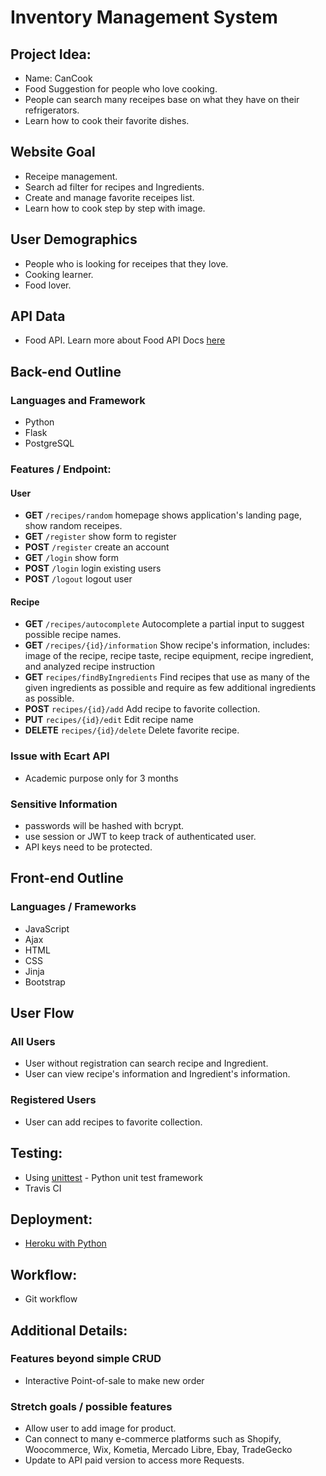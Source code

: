 # Inventory Management System

## Project Idea:
- Name: CanCook
- Food Suggestion for people who love cooking.
- People can search many receipes base on what they have on their refrigerators.
- Learn how to cook their favorite dishes.

## Website Goal
- Receipe management.
- Search ad filter for recipes and Ingredients.
- Create and manage favorite receipes list.
- Learn how to cook step by step with image.

## User Demographics
- People who is looking for receipes that they love.
- Cooking learner.
- Food lover.

## API Data
- Food API. Learn more about Food API Docs [here](https://spoonacular.com/food-api/docs)

## Back-end Outline

### Languages and Framework
- Python
- Flask
- PostgreSQL

### Features / Endpoint:

#### User
- **GET** `/recipes/random` homepage shows application's landing page, show random receipes.
- **GET** `/register` show form to register 
- **POST** `/register` create an account
- **GET** `/login` show form 
- **POST** `/login` login existing users
- **POST** `/logout` logout user

#### Recipe
- **GET** `/recipes/autocomplete` Autocomplete a partial input to suggest possible recipe names.
- **GET** `/recipes/{id}/information` Show recipe's information, includes: image of the recipe, recipe taste, recipe equipment, recipe ingredient, and analyzed recipe instruction
- **GET** `recipes/findByIngredients` Find recipes that use as many of the given ingredients as possible and require as few additional ingredients as possible.
- **POST** `recipes/{id}/add` Add recipe to favorite collection.
- **PUT** `recipes/{id}/edit` Edit recipe name
- **DELETE** `recipes/{id}/delete` Delete favorite recipe.

### Issue with Ecart API
- Academic purpose only for 3 months

### Sensitive Information
- passwords will be hashed with bcrypt.
- use session or JWT to keep track of authenticated user.
- API keys need to be protected.

## Front-end Outline

### Languages / Frameworks
- JavaScript
- Ajax
- HTML
- CSS
- Jinja
- Bootstrap

## User Flow

### All Users
- User without registration can search recipe and Ingredient.
- User can view recipe's information and Ingredient's information.

### Registered Users
- User can add recipes to favorite collection.


## Testing:
- Using [unittest](https://docs.python.org/3/library/unittest.html) - Python unit test framework
- Travis CI 

## Deployment:
- [Heroku with Python](https://devcenter.heroku.com/articles/getting-started-with-python)

## Workflow:
- Git workflow

## Additional Details:

### Features beyond simple CRUD
- Interactive Point-of-sale to make new order

### Stretch goals / possible features
- Allow user to add image for product.
- Can connect to many e-commerce platforms such as Shopify, Woocommerce, Wix, Kometia, Mercado Libre, Ebay, TradeGecko
- Update to API paid version to access more Requests.
